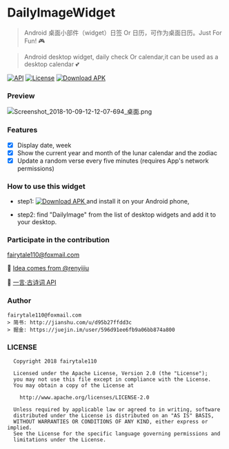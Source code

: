 
# DailyImageWidget
> Android 桌面小部件（widget）日签 Or 日历，可作为桌面日历。Just For Fun! :video_game:

> Android desktop widget, daily check Or calendar,it can be used as a desktop calendar :two_hearts:

[![API](https://img.shields.io/badge/API-19%2B-brightgreen.svg)](https://android-arsenal.com/api?level=19) 
[![License](https://img.shields.io/badge/license-Apache%202-green.svg)](https://www.apache.org/licenses/LICENSE-2.0)
[![Download APK](https://img.shields.io/badge/Download%20APK-1.0.0-brightgreen.svg) ](https://raw.githubusercontent.com/fairytale110/DailyImageWidget/master/release/DailyImageWidget_1.0.0.apk)

### Preview

![Screenshot_2018-10-09-12-12-07-694_桌面.png](https://upload-images.jianshu.io/upload_images/1781452-4ebd49979fc0c30f.png?imageMogr2/auto-orient/strip%7CimageView2/2/w/1240)


### Features

- [x] Display date, week
- [x] Show the current year and month of the lunar calendar and the zodiac
- [x] Update a random verse every five minutes (requires App's network permissions)

### How to use this widget

- step1: [![Download APK](https://img.shields.io/badge/Download%20APK-1.0.0-brightgreen.svg) ](https://raw.githubusercontent.com/fairytale110/DailyImageWidget/master/release/DailyImageWidget_1.0.0.apk) and install it on your Android phone, 

- step2: find "DailyImage" from the list of desktop widgets and add it to your desktop.


### Participate in the contribution 
fairytale110@foxmail.com

:pray: [Idea comes from @renyijiu](https://github.com/renyijiu/daily_image)

:pray: [一言·古诗词 API](https://github.com/xenv/gushici)

### Author
```
fairytale110@foxmail.com
> 简书: http://jianshu.com/u/d95b27ffdd3c
> 掘金: https://juejin.im/user/596d91ee6fb9a06bb874a800
```

### LICENSE

```
  Copyright 2018 fairytale110

  Licensed under the Apache License, Version 2.0 (the "License");
  you may not use this file except in compliance with the License.
  You may obtain a copy of the License at

    http://www.apache.org/licenses/LICENSE-2.0

  Unless required by applicable law or agreed to in writing, software
  distributed under the License is distributed on an "AS IS" BASIS,
  WITHOUT WARRANTIES OR CONDITIONS OF ANY KIND, either express or implied.
  See the License for the specific language governing permissions and
  limitations under the License.
```
